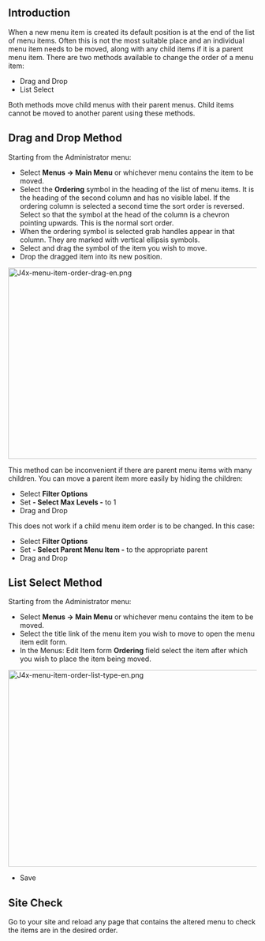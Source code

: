 <!-- Filename: J4.x:Menu_Item_Order / Display title: Menu Item Order -->

## Introduction

When a new menu item is created its default position is at the end of
the list of menu items. Often this is not the most suitable place and an
individual menu item needs to be moved, along with any child items if it
is a parent menu item. There are two methods available to change the
order of a menu item:

- Drag and Drop
- List Select

Both methods move child menus with their parent menus. Child items
cannot be moved to another parent using these methods.

## Drag and Drop Method

Starting from the Administrator menu:

- Select **Menus **→** Main Menu** or whichever menu contains the item
  to be moved.
- Select the **Ordering** symbol in the heading of the list of menu
  items. It is the heading of the second column and has no visible
  label. If the ordering column is selected a second time the sort order
  is reversed. Select so that the symbol at the head of the column is a
  chevron pointing upwards. This is the normal sort order.
- When the ordering symbol is selected grab handles appear in that
  column. They are marked with vertical ellipsis symbols.
- Select and drag the symbol of the item you wish to move.
- Drop the dragged item into its new position.

<img
src="https://docs.joomla.org/images/thumb/7/77/J4x-menu-item-order-drag-en.png/800px-J4x-menu-item-order-drag-en.png"
class="thumbborder" decoding="async"
srcset="https://docs.joomla.org/images/7/77/J4x-menu-item-order-drag-en.png 1.5x"
data-file-width="1000" data-file-height="484" width="800" height="387"
alt="J4x-menu-item-order-drag-en.png" />

This method can be inconvenient if there are parent menu items with many
children. You can move a parent item more easily by hiding the children:

- Select **Filter Options**
- Set **- Select Max Levels -** to 1
- Drag and Drop

This does not work if a child menu item order is to be changed. In this
case:

- Select **Filter Options**
- Set **- Select Parent Menu Item -** to the appropriate parent
- Drag and Drop

## List Select Method

Starting from the Administrator menu:

- Select **Menus **→** Main Menu** or whichever menu contains the item
  to be moved.
- Select the title link of the menu item you wish to move to open the
  menu item edit form.
- In the Menus: Edit Item form **Ordering** field select the item after
  which you wish to place the item being moved.

<img
src="https://docs.joomla.org/images/thumb/2/2c/J4x-menu-item-order-list-type-en.png/800px-J4x-menu-item-order-list-type-en.png"
class="thumbborder" decoding="async"
srcset="https://docs.joomla.org/images/2/2c/J4x-menu-item-order-list-type-en.png 1.5x"
data-file-width="1000" data-file-height="497" width="800" height="398"
alt="J4x-menu-item-order-list-type-en.png" />

- Save

## Site Check

Go to your site and reload any page that contains the altered menu to
check the items are in the desired order.
